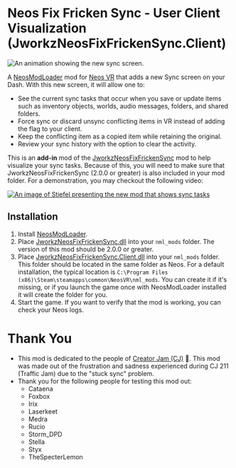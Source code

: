 # Neos Fix Fricken Sync - User Client Visualization (JworkzNeosFixFrickenSync.Client)

![An animation showing the new sync screen.](docs/sync_progress_animated.gif)

A [NeosModLoader](https://github.com/neos-modding-group/NeosModLoader) mod for [Neos VR](https://neos.com/) that adds a new Sync screen on your Dash. With this new screen, it will allow one to:

* See the current sync tasks that occur when you save or update items such as inventory objects, worlds, audio messages, folders, and shared folders.
* Force sync or discard unsync conflicting items in VR instead of adding the flag to your client.
* Keep the conflicting item as a copied item while retaining the original.
* Review your sync history with the option to clear the activity.

This is an **add-in** mod of the [JworkzNeosFixFrickenSync](https://github.com/stiefeljackal/JworkzNeosFixFrickenSync) mod to help visualize your sync tasks. Because of this, you will need to make sure that JworkzNeosFixFrickenSync (2.0.0 or greater) is also included in your mod folder. For a demonstration, you may checkout the following video:

[![An image of Stiefel presenting the new mod that shows sync tasks](https://img.youtube.com/vi/ZOjT5NLDlM8/0.jpg)
](https://youtu.be/ZOjT5NLDlM8)

## Installation
1. Install [NeosModLoader](https://github.com/zkxs/NeosModLoader).
2. Place [JworkzNeosFixFrickenSync.dll](https://github.com/stiefeljackal/JworkzNeosFixFrickenSync/releases/latest/download/JworkzNeosFixFrickenSync.dll) into your `nml_mods` folder. The version of this mod should be 2.0.0 or greater.
3. Place [JworkzNeosFixFrickenSync.Client.dll](https://github.com/stiefeljackal/JworkzNeosFixFrickenSync.Client/releases/latest/download/JworkzNeosFixFrickenSync.Client.dll) into your `nml_mods` folder. This folder should be located in the same folder as Neos. For a default installation, the typical location is `C:\Program Files (x86)\Steam\steamapps\common\NeosVR\nml_mods`. You can create it if it's missing, or if you launch the game once with NeosModLoader installed it will create the folder for you.
4. Start the game. If you want to verify that the mod is working, you can check your Neos logs.

# Thank You

* This mod is dedicated to the people of [Creator Jam (CJ)](https://discord.gg/WFmySeSGPh) 🍞. This mod was made out of the frustration and sadness experienced during CJ 211 (Traffic Jam) due to the "stuck sync" problem.
* Thank you for the following people for testing this mod out:
  * Cataena
  * Foxbox
  * Irix
  * Laserkeet
  * Medra
  * Rucio
  * Storm_DPD
  * Stella
  * Styx
  * TheSpecterLemon